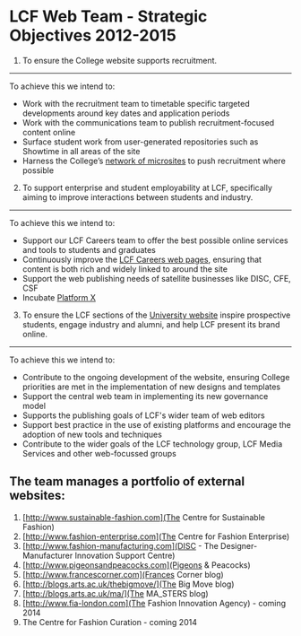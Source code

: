 LCF Web Team - Strategic Objectives 2012-2015
=============================================

1. To ensure the College website supports recruitment.
----------------

To achieve this we intend to:

* Work with the recruitment team to timetable specific targeted developments around key dates and application periods
* Work with the communications team to publish recruitment-focused content online
* Surface student work from user-generated repositories such as Showtime in all areas of the site
* Harness the College’s [network of microsites](#portfolio) to push recruitment where possible

2. To support enterprise and student employability at LCF, specifically aiming to improve interactions between students and industry.
----------------

To achieve this we intend to:

* Support our LCF Careers team to offer the best possible online services and tools to students and graduates
* Continuously improve the [LCF Careers web pages](http://www.arts.ac.uk/fashion/about/lcf-careers/), ensuring that content is both rich and widely linked to around the site
* Support the web publishing needs of satellite businesses like DISC, CFE, CSF 
* Incubate [Platform X](http://artslondon.github.io/Build-Fridays/x/)

3. To ensure the LCF sections of the [University website](http://www.arts.ac.uk) inspire prospective students, engage industry and alumni, and help LCF present its brand online. 
----------------

To achieve this we intend to:

* Contribute to the ongoing development of the website, ensuring College priorities are met in the implementation of new designs and templates
* Support the central web team in implementing its new governance model
* Supports the publishing goals of LCF's wider team of web editors
* Support best practice in the use of existing platforms and encourage the adoption of new tools and techniques
* Contribute to the wider goals of the LCF technology group, LCF Media Services and other web-focussed groups
  


<a name="portfolio"></a>

The team manages a portfolio of external websites:
----------------

1. [http://www.sustainable-fashion.com](The Centre for Sustainable Fashion)
2. [http://www.fashion-enterprise.com](The Centre for Fashion Enterprise)
3. [http://www.fashion-manufacturing.com](DISC - The Designer-Manufacturer Innovation Support Centre)
4. [http://www.pigeonsandpeacocks.com](Pigeons & Peacocks)
5. [http://www.francescorner.com](Frances Corner blog)
6. [http://blogs.arts.ac.uk/thebigmove/](The Big Move blog)
7. [http://blogs.arts.ac.uk/ma/](The MA_STERS blog)
8. [http://www.fia-london.com](The Fashion Innovation Agency) - coming 2014
9. The Centre for Fashion Curation - coming 2014
